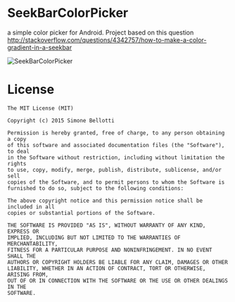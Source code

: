 SeekBarColorPicker
==================

a simple color picker for Android. Project based on this question http://stackoverflow.com/questions/4342757/how-to-make-a-color-gradient-in-a-seekbar

![SeekBarColorPicker](https://raw.githubusercontent.com/SimoneBellotti/SeekBarColorPicker/master/art/screenshot.gif)

License
==================
```
The MIT License (MIT)

Copyright (c) 2015 Simone Bellotti

Permission is hereby granted, free of charge, to any person obtaining a copy
of this software and associated documentation files (the "Software"), to deal
in the Software without restriction, including without limitation the rights
to use, copy, modify, merge, publish, distribute, sublicense, and/or sell
copies of the Software, and to permit persons to whom the Software is
furnished to do so, subject to the following conditions:

The above copyright notice and this permission notice shall be included in all
copies or substantial portions of the Software.

THE SOFTWARE IS PROVIDED "AS IS", WITHOUT WARRANTY OF ANY KIND, EXPRESS OR
IMPLIED, INCLUDING BUT NOT LIMITED TO THE WARRANTIES OF MERCHANTABILITY,
FITNESS FOR A PARTICULAR PURPOSE AND NONINFRINGEMENT. IN NO EVENT SHALL THE
AUTHORS OR COPYRIGHT HOLDERS BE LIABLE FOR ANY CLAIM, DAMAGES OR OTHER
LIABILITY, WHETHER IN AN ACTION OF CONTRACT, TORT OR OTHERWISE, ARISING FROM,
OUT OF OR IN CONNECTION WITH THE SOFTWARE OR THE USE OR OTHER DEALINGS IN THE
SOFTWARE.
```
